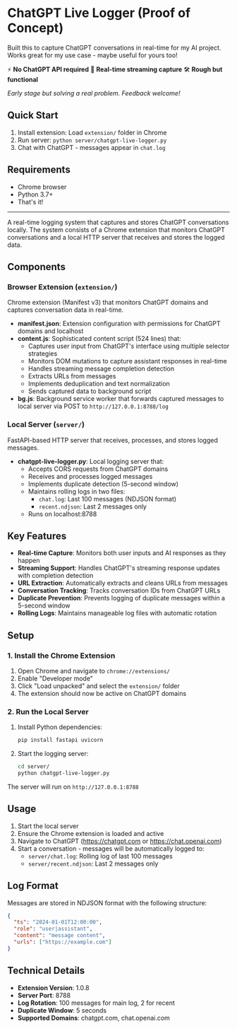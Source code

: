 # ChatGPT Live Logger (Proof of Concept)

Built this to capture ChatGPT conversations in real-time for my AI project. Works great for my use case - maybe useful for yours too!

⚡ **No ChatGPT API required** 📱 **Real-time streaming capture** 🛠️ **Rough but functional**

*Early stage but solving a real problem. Feedback welcome!*

## Quick Start

1. Install extension: Load `extension/` folder in Chrome
2. Run server: `python server/chatgpt-live-logger.py`
3. Chat with ChatGPT - messages appear in `chat.log`

## Requirements

- Chrome browser
- Python 3.7+
- That's it!

---

A real-time logging system that captures and stores ChatGPT conversations locally. The system consists of a Chrome extension that monitors ChatGPT conversations and a local HTTP server that receives and stores the logged data.

## Components

### Browser Extension (`extension/`)

Chrome extension (Manifest v3) that monitors ChatGPT domains and captures conversation data in real-time.

- **manifest.json**: Extension configuration with permissions for ChatGPT domains and localhost
- **content.js**: Sophisticated content script (524 lines) that:
  - Captures user input from ChatGPT's interface using multiple selector strategies
  - Monitors DOM mutations to capture assistant responses in real-time
  - Handles streaming message completion detection
  - Extracts URLs from messages
  - Implements deduplication and text normalization
  - Sends captured data to background script
- **bg.js**: Background service worker that forwards captured messages to local server via POST to `http://127.0.0.1:8788/log`

### Local Server (`server/`)

FastAPI-based HTTP server that receives, processes, and stores logged messages.

- **chatgpt-live-logger.py**: Local logging server that:
  - Accepts CORS requests from ChatGPT domains
  - Receives and processes logged messages
  - Implements duplicate detection (5-second window)
  - Maintains rolling logs in two files:
    - `chat.log`: Last 100 messages (NDJSON format)
    - `recent.ndjson`: Last 2 messages only
  - Runs on localhost:8788

## Key Features

- **Real-time Capture**: Monitors both user inputs and AI responses as they happen
- **Streaming Support**: Handles ChatGPT's streaming response updates with completion detection
- **URL Extraction**: Automatically extracts and cleans URLs from messages
- **Conversation Tracking**: Tracks conversation IDs from ChatGPT URLs
- **Duplicate Prevention**: Prevents logging of duplicate messages within a 5-second window
- **Rolling Logs**: Maintains manageable log files with automatic rotation

## Setup

### 1. Install the Chrome Extension

1. Open Chrome and navigate to `chrome://extensions/`
2. Enable "Developer mode"
3. Click "Load unpacked" and select the `extension/` folder
4. The extension should now be active on ChatGPT domains

### 2. Run the Local Server

1. Install Python dependencies:
   ```bash
   pip install fastapi uvicorn
   ```

2. Start the logging server:
   ```bash
   cd server/
   python chatgpt-live-logger.py
   ```

The server will run on `http://127.0.0.1:8788`

## Usage

1. Start the local server
2. Ensure the Chrome extension is loaded and active
3. Navigate to ChatGPT (https://chatgpt.com or https://chat.openai.com)
4. Start a conversation - messages will be automatically logged to:
   - `server/chat.log`: Rolling log of last 100 messages
   - `server/recent.ndjson`: Last 2 messages only

## Log Format

Messages are stored in NDJSON format with the following structure:

```json
{
  "ts": "2024-01-01T12:00:00",
  "role": "user|assistant",
  "content": "message content",
  "urls": ["https://example.com"]
}
```

## Technical Details

- **Extension Version**: 1.0.8
- **Server Port**: 8788
- **Log Rotation**: 100 messages for main log, 2 for recent
- **Duplicate Window**: 5 seconds
- **Supported Domains**: chatgpt.com, chat.openai.com